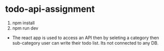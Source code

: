 # todo-api-assignment
1. npm install
2. npm run dev

- The react app is used to access an API then by seleting a category then sub-category 
user can write their todo list. Its not connected to any DB.
